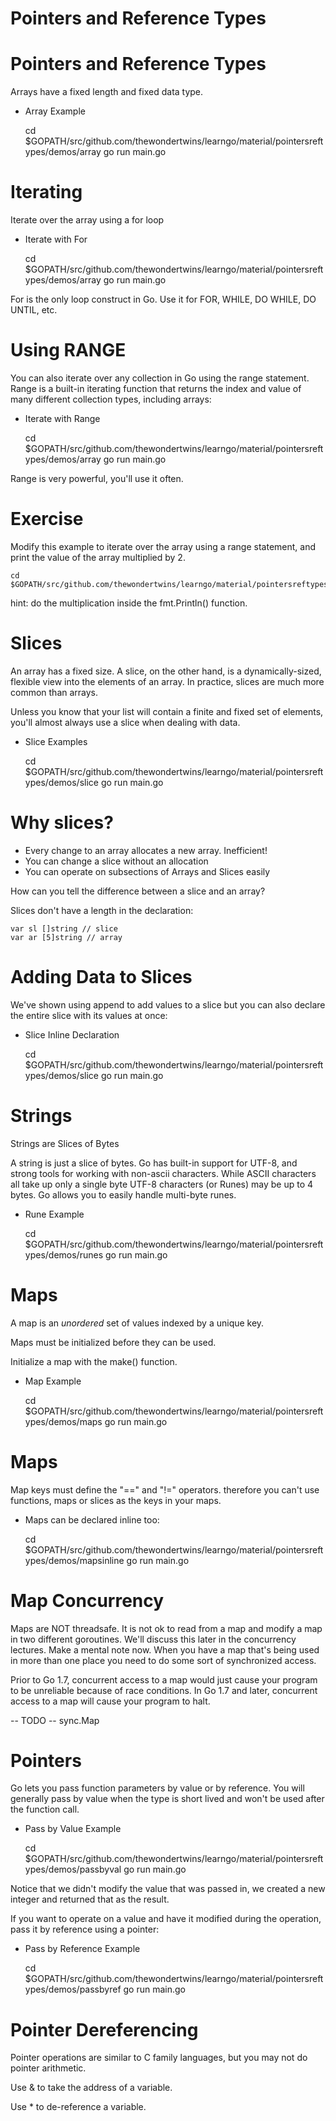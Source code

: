 # Pointers and Reference Types



# Pointers and Reference Types

Arrays have a fixed length and fixed data type.

- Array Example

	cd $GOPATH/src/github.com/thewondertwins/learngo/material/pointersreftypes/demos/array
	go run main.go


# Iterating

Iterate over the array using a for loop

- Iterate with For

	cd $GOPATH/src/github.com/thewondertwins/learngo/material/pointersreftypes/demos/array
	go run main.go


For is the only loop construct in Go. Use it for FOR, WHILE, DO WHILE, DO UNTIL, etc.

# Using RANGE

You can also iterate over any collection in Go using the range statement. Range is a built-in iterating function that returns the index and value of many different collection types, including arrays:

- Iterate with Range

	cd $GOPATH/src/github.com/thewondertwins/learngo/material/pointersreftypes/demos/array
	go run main.go

Range is very powerful, you'll use it often.

# Exercise 

Modify this example to iterate over the array using a range statement, and print the value of the array multiplied by 2.

	cd $GOPATH/src/github.com/thewondertwins/learngo/material/pointersreftypes/exercises/range

hint: do the multiplication inside the fmt.Println() function.

# Slices


An array has a fixed size. A slice, on the other hand, is a dynamically-sized, flexible view into the elements of an array. In practice, slices are much more common than arrays.

Unless you know that your list will contain a finite and fixed set of elements, you'll almost always use a slice when dealing with data.

- Slice Examples 

	cd $GOPATH/src/github.com/thewondertwins/learngo/material/pointersreftypes/demos/slice
	go run main.go


# Why slices?

- Every change to an array allocates a new array. Inefficient!
- You can change a slice without an allocation
- You can operate on subsections of Arrays and Slices easily

How can you tell the difference between a slice and an array?

Slices don't have a length in the declaration:

	var sl []string // slice
	var ar [5]string // array

# Adding Data to Slices

We've shown using append to add values to a slice but you can also declare the entire slice with its values at once:

- Slice Inline Declaration

	cd $GOPATH/src/github.com/thewondertwins/learngo/material/pointersreftypes/demos/slice
	go run main.go


# Strings

Strings are Slices of Bytes

A string is just a slice of bytes. Go has built-in support for UTF-8, and strong tools for working with non-ascii characters. While ASCII characters all take up only a single byte UTF-8 characters (or Runes) may be up to 4 bytes. Go allows you to easily handle multi-byte runes.

- Rune Example 

	cd $GOPATH/src/github.com/thewondertwins/learngo/material/pointersreftypes/demos/runes
	go run main.go

# Maps

A map is an _unordered_ set of values indexed by a unique key.

Maps must be initialized before they can be used.

Initialize a map with the make() function.

- Map Example 

	cd $GOPATH/src/github.com/thewondertwins/learngo/material/pointersreftypes/demos/maps
	go run main.go


# Maps

Map keys must define the "==" and "!=" operators. therefore you can't use functions, maps or slices as the keys in your maps.

- Maps can be declared inline too:

	cd $GOPATH/src/github.com/thewondertwins/learngo/material/pointersreftypes/demos/mapsinline
	go run main.go

# Map Concurrency

Maps are NOT threadsafe. It is not ok to read from a map and modify a map in two different goroutines. We'll discuss this later in the concurrency lectures. Make a mental note now. When you have a map that's being used in more than one place you need to do some sort of synchronized access.

Prior to Go 1.7, concurrent access to a map would just cause your program to be unreliable because of race conditions. In Go 1.7 and later, concurrent access to a map will cause your program to halt.

 -- TODO -- sync.Map

# Pointers

Go lets you pass function parameters by value or by reference. You will generally pass by value when the type is short lived and won't be used after the function call.

- Pass by Value Example

	cd $GOPATH/src/github.com/thewondertwins/learngo/material/pointersreftypes/demos/passbyval
	go run main.go

Notice that we didn't modify the value that was passed in, we created a new integer and returned that as the result.

If you want to operate on a value and have it modified during the operation, pass it by reference using a pointer:

- Pass by Reference Example

	cd $GOPATH/src/github.com/thewondertwins/learngo/material/pointersreftypes/demos/passbyref
	go run main.go

# Pointer Dereferencing

Pointer operations are similar to C family languages, but you may not do pointer arithmetic.

Use & to take the address of a variable.

Use * to de-reference a variable.







